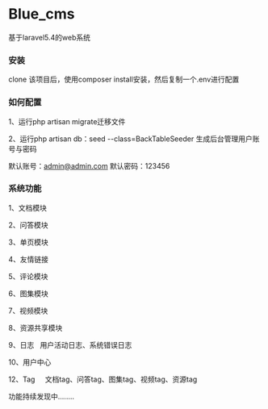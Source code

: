 # Blue_cms
基于laravel5.4的web系统

### 安装

clone 该项目后，使用composer install安装，然后复制一个.env进行配置

### 如何配置

1、运行php artisan migrate迁移文件

2、运行php artisan db：seed --class=BackTableSeeder 生成后台管理用户账号与密码

默认账号：admin@admin.com 
默认密码：123456

### 系统功能

1、文档模块

2、问答模块

3、单页模块

4、友情链接

5、评论模块

6、图集模块

7、视频模块

8、资源共享模块

9、日志
    用户活动日志、系统错误日志
    
10、用户中心

12、Tag
      文档tag、问答tag、图集tag、视频tag、资源tag
 
 功能持续发现中........
